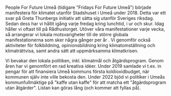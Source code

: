 People For Future Umeå (tidigare "Fridays For Future Umeå") började manifestera för klimatet utanför Stadshuset i Umeå under 2018. Detta var ett svar på Greta Thunbergs initiativ att sätta sig utanför Sveriges riksdag. Sedan dess har vi hållit igång varje fredag kring lunchtid, i ur och skur. Idag håller vi oftast till på Rådhustorget. Utöver våra manifestationer varje vecka, så arrangerar vi lokala motsvarigheter till de större globala manifestationerna som sker några gånger per år . Vi genomför också aktiviteter för folkbildning, opinionsbildning kring klimatomställning och klimaträttvisa, samt andra sätt att uppmärksamma klimatkrisen.

Vi bevakar den lokala politiken, inkl. klimatmål och åtgärdsprogram. Genom åren har vi genomfört en rad kreativa idéer. Under 2019 samlade vi t.ex. in pengar för att finansiera Umeå kommuns första koldioxidbudget, när kommunen själv inte ville bekosta den. Under 2022 bjöd vi politiker i Umeås kommunfullmäktige på "kaffe utan kaffe" för att matcha ett "åtgärdsprogram utan åtgärder". Listan kan göras lång (och kommer att fyllas på).
